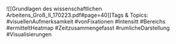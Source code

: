 
![[Grundlagen des wissenschaftlichen Arbeitens_Groß_II_170223.pdf#page=40]]Tags & Topics:
   #visuellenAufmerksamkeit
   #vonFixationen
   #Intensitt
   #Bereichs
   #ermitteltHeatmap
   #Zeitzusammengefasst
   #rumlicheDarstellung
   #Visualisierungen